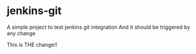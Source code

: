 # jenkins-git

A simple project to test jenkins git integration
And it should be triggered by any change

This is THE change!!
